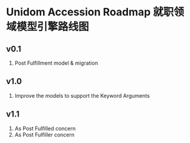 # Unidom Accession Roadmap 就职领域模型引擎路线图

## v0.1
1. Post Fulfillment model & migration

## v1.0
1. Improve the models to support the Keyword Arguments

## v1.1
1. As Post Fulfilled concern
2. As Post Fulfiller concern
